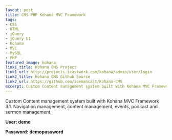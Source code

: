 ```yaml
---
layout: post
title: CMS PHP Kohana MVC Framework
tags:
- CSS
- HTML
- jQuery
- jQuery UI
- Kohana
- MVC
- MySQL
- PHP	
featured_image: kohana
link1_title: Kohana CMS Project
link1_url: http://projects.icastwork.com/kohana/admin/user/login
link2_title: Kohana CMS Github Source
link2_url: https://github.com/icemancast/Kohana-CMS
excerpt: Custom Content management system built with Kohana MVC Framework 3.1. Navigation management, content management, events, podcast and sermon management
---
```

Custom Content management system built with Kohana MVC Framework 3.1. Navigation management, content management, events, podcast and sermon management.

**User: demo**

**Password: demopassword**

